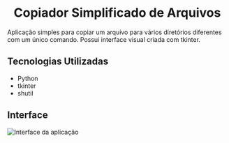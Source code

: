 <h1 align="center"> Copiador Simplificado de Arquivos </h1>

<p>Aplicação simples para copiar um arquivo para vários diretórios diferentes com um único comando. Possui interface visual criada com tkinter.</p>

<h2>Tecnologias Utilizadas</h2>
<ul>
  <li>Python</li>
  <li>tkinter</li>
  <li>shutil</li>
</ul>

<h2>Interface</h2>
<img src="https://user-images.githubusercontent.com/129123498/232365062-8a0e2f6a-8476-4376-89e1-988448c18e0f.png" alt="Interface da aplicação">
